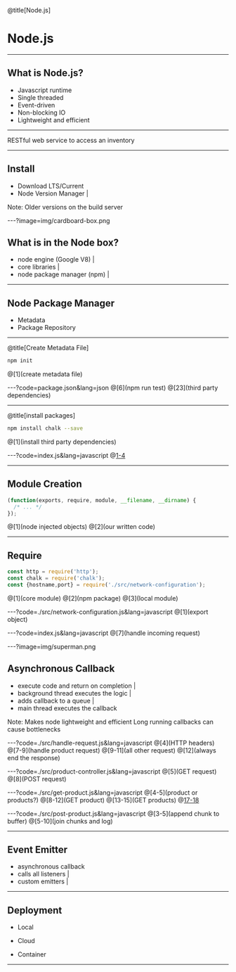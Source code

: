 @title[Node.js]
# Node.js

---

## What is Node.js?

- Javascript runtime
- Single threaded
- Event-driven
- Non-blocking IO
- Lightweight and efficient

---

RESTful web service to access an inventory

---

## Install
- Download LTS/Current
- Node Version Manager |

Note:
Older versions on the build server

---?image=img/cardboard-box.png

## What is in the Node box?
- node engine (Google V8) |
- core libraries |
- node package manager (npm) |

---

## Node Package Manager
- Metadata
- Package Repository

---
@title[Create Metadata File]
```bash
npm init
```
@[1](create metadata file)

---?code=package.json&lang=json
@[6](npm run test)
@[23](third party dependencies)

---
@title[install packages]
```bash
npm install chalk --save
```
@[1](install third party dependencies)

---?code=index.js&lang=javascript
@[1-4](modules)

---

## Module Creation
```javascript
(function(exports, require, module, __filename, __dirname) {
  /* ... */
});
```
@[1](node injected objects)
@[2](our written code)

---

## Require

```javascript
const http = require('http');
const chalk = require('chalk');
const {hostname,port} = require('./src/network-configuration');
```
@[1](core module)
@[2](npm package)
@[3](local module)

---?code=./src/network-configuration.js&lang=javascript
@[1](export object)

---?code=index.js&lang=javascript
@[7](handle incoming request)

---?image=img/superman.png

## Asynchronous Callback

- execute code and return on completion |
- background thread executes the logic |
- adds callback to a queue |
- main thread executes the callback

Note:
Makes node lightweight and efficient
Long running callbacks can cause bottlenecks

---?code=./src/handle-request.js&lang=javascript
@[4](HTTP headers)
@[7-9](handle product request)
@[9-11](all other request)
@[12](always end the response)

---?code=./src/product-controller.js&lang=javascript
@[5](GET request)
@[8](POST request)

---?code=./src/get-product.js&lang=javascript
@[4-5](product or products?)
@[8-12](GET product)
@[13-15](GET products)
@[17-18](response)

---?code=./src/post-product.js&lang=javascript
@[3-5](append chunk to buffer)
@[5-10](join chunks and log)

---
## Event Emitter

- asynchronous callback
- calls all listeners |
- custom emitters |

---
## Deployment
- Local
- <p class="fragment highlight-green">Cloud</p>
- Container

---


